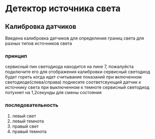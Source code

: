 # Детектор источника света 
## Калибровка датчиков 
Введена калибровка датчиков для определения границ света для разных типов источников света
### принцип 
сервисный пин светодиода находится на пине 7, пожалуйста подключите его для отображения калибровки
сервисный светодиод будет гореть когда идет считывание показаний
при включенном светодиоде(слева/справа) поднесите соответсвующий датчик к источнику света
при выключенном к темноте
сервисный светодиод потухнет на 1,2секунды для смены состояния
### последовательность
1) левый свет
2) левый темнота
3) правый свет
4) правый темнота

